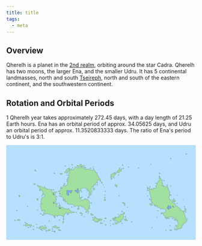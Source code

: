```yaml
---
title: title
tags:
  - meta
---
```

## Overview
Qherelh is a planet in the [2nd realm](locations/2nd-realm*.md), orbiting around the star Cadra. Qherelh has two moons, the larger Ena, and the smaller Udru. It has 5 continental landmasses, north and south [Tseireph](locations/tseireph*.md), north and south of the eastern continent, and the southwestern continent.
## Rotation and Orbital Periods
1 Qherelh year takes approximately 272.45 days, with a day length of 21.25 Earth hours. Ena has an orbital period of approx. 34.05625 days, and Udru an orbital period of approx. 11.3520833333 days. The ratio of Ena's period to Udru's is 3:1.

![](images/qherelh-world-map.png)